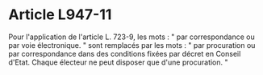 # Article L947-11

Pour l'application de l'article L. 723-9, les mots : " par correspondance ou par voie électronique. " sont remplacés par les mots : " par procuration ou par correspondance dans des conditions fixées par décret en Conseil d'Etat. Chaque électeur ne peut disposer que d'une procuration. "
